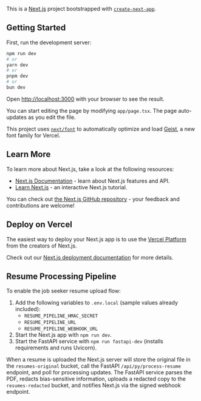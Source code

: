 This is a [Next.js](https://nextjs.org) project bootstrapped with [`create-next-app`](https://nextjs.org/docs/app/api-reference/cli/create-next-app).

## Getting Started

First, run the development server:

```bash
npm run dev
# or
yarn dev
# or
pnpm dev
# or
bun dev
```

Open [http://localhost:3000](http://localhost:3000) with your browser to see the result.

You can start editing the page by modifying `app/page.tsx`. The page auto-updates as you edit the file.

This project uses [`next/font`](https://nextjs.org/docs/app/building-your-application/optimizing/fonts) to automatically optimize and load [Geist](https://vercel.com/font), a new font family for Vercel.

## Learn More

To learn more about Next.js, take a look at the following resources:

- [Next.js Documentation](https://nextjs.org/docs) - learn about Next.js features and API.
- [Learn Next.js](https://nextjs.org/learn) - an interactive Next.js tutorial.

You can check out [the Next.js GitHub repository](https://github.com/vercel/next.js) - your feedback and contributions are welcome!

## Deploy on Vercel

The easiest way to deploy your Next.js app is to use the [Vercel Platform](https://vercel.com/new?utm_medium=default-template&filter=next.js&utm_source=create-next-app&utm_campaign=create-next-app-readme) from the creators of Next.js.

Check out our [Next.js deployment documentation](https://nextjs.org/docs/app/building-your-application/deploying) for more details.

## Resume Processing Pipeline

To enable the job seeker resume upload flow:

1. Add the following variables to `.env.local` (sample values already included):
   - `RESUME_PIPELINE_HMAC_SECRET`
   - `RESUME_PIPELINE_URL`
   - `RESUME_PIPELINE_WEBHOOK_URL`
2. Start the Next.js app with `npm run dev`.
3. Start the FastAPI service with `npm run fastapi-dev` (installs requirements and runs Uvicorn).

When a resume is uploaded the Next.js server will store the original file in the `resumes-original` bucket, call the FastAPI `/api/py/process-resume` endpoint, and poll for processing updates. The FastAPI service parses the PDF, redacts bias-sensitive information, uploads a redacted copy to the `resumes-redacted` bucket, and notifies Next.js via the signed webhook endpoint.
